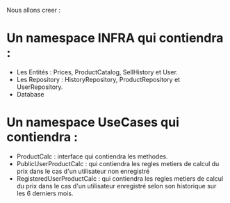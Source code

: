 Nous allons creer :



# Un namespace INFRA qui contiendra :
- Les Entités : Prices, ProductCatalog, SellHistory et User.
- Les Repository : HistoryRepository, ProductRepository et UserRepository.
- Database



# Un namespace UseCases qui contiendra :
- ProductCalc : interface qui contiendra les methodes.
- PublicUserProductCalc : qui contiendra les regles metiers de calcul du prix dans le cas d'un utilisateur non enregistré
- RegisteredUserProductCalc : qui contiendra les regles metiers de calcul du prix dans le cas d'un utilisateur enregistré selon son historique sur les 6 derniers mois.
